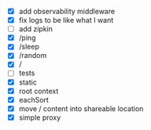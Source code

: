 * [x] add observability middleware
* [x] fix logs to be like what I want
* [ ] add zipkin
* [x] /ping
* [x] /sleep
* [x] /random
* [x] /
* [ ] tests
* [x] static
* [x] root context
* [x] eachSort
* [x] move / content into shareable location
* [x] simple proxy
